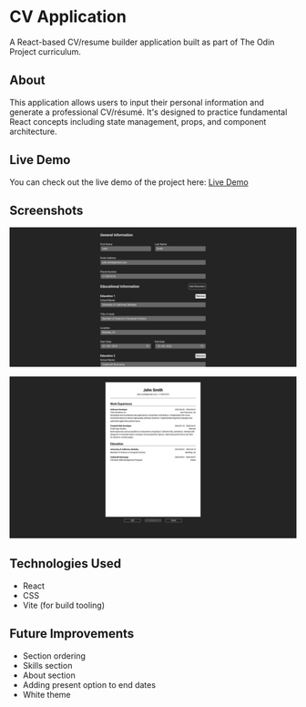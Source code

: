 # CV Application

A React-based CV/resume builder application built as part of The Odin Project curriculum.

## About

This application allows users to input their personal information and generate a professional CV/résumé. It's designed to practice fundamental React concepts including state management, props, and component architecture.

## Live Demo

You can check out the live demo of the project here: [Live Demo](https://eloquent-frangollo-a7e89c.netlify.app/)

## Screenshots

![CV App Screenshot 1](./screenshots/screenshot-1.png)

![CV App Screenshot 2](./screenshots/screenshot-2.png)

## Technologies Used

-   React
-   CSS
-   Vite (for build tooling)

## Future Improvements

-   Section ordering
-   Skills section
-   About section
-   Adding present option to end dates
-   White theme
